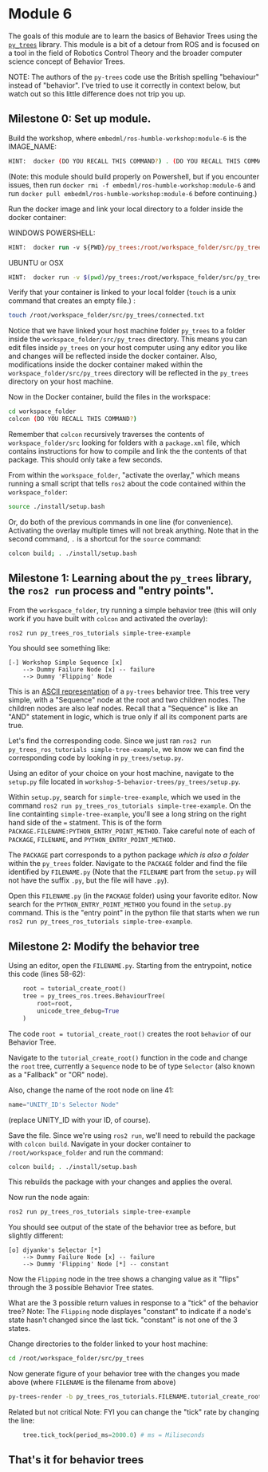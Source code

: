 
# Module 6

The goals of this module are to learn the basics of Behavior Trees using the [`py_trees`](https://github.com/splintered-reality/py_trees) library. This module is a bit of a detour from ROS and is focused on a tool in the field of Robotics Control Theory and the broader computer science concept of Behavior Trees.

NOTE:  The authors of the `py-trees` code use the British spelling "behaviour" instead of "behavior".   I've tried to use it correctly in context below, but watch out so this little difference does not trip you up.

## Milestone 0: Set up module.

Build the workshop, where `embedml/ros-humble-workshop:module-6` is the IMAGE_NAME:

```bash
HINT:  docker (DO YOU RECALL THIS COMMAND?) . (DO YOU RECALL THIS COMMAND?) IMAGE_NAME
```

(Note: this module should build properly on Powershell, but if you encounter issues, then run `docker rmi -f embedml/ros-humble-workshop:module-6` and run `docker pull embedml/ros-humble-workshop:module-6` before continuing.)

Run the docker image and link your local directory to a folder inside the docker container:

WINDOWS POWERSHELL:

```ps
HINT:  docker run -v ${PWD}/py_trees:/root/workspace_folder/src/py_trees -it IMAGE_NAME
```

UBUNTU or OSX

```bash
HINT:  docker run -v $(pwd)/py_trees:/root/workspace_folder/src/py_trees -it IMAGE_NAME
```

Verify that your container is linked to your local folder (`touch` is a unix command that creates an empty file.) :

```bash
touch /root/workspace_folder/src/py_trees/connected.txt
```

Notice that we have linked your host machine folder `py_trees` to a folder inside the `workspace_folder/src/py_trees` directory.   This means you can edit files inside `py_trees` on your host computer using any editor you like and changes will be reflected inside the docker container.  Also, modifications inside the docker container maked within the `workspace_folder/src/py_trees` directory will be reflected in the `py_trees` directory on your host machine.

Now in the Docker container, build the files in the workspace:

```bash
cd workspace_folder
colcon (DO YOU RECALL THIS COMMAND?)
```

Remember that `colcon` recursively traverses the contents of `workspace_folder/src` looking for folders with a `package.xml` file, which contains instructions for how to compile and link the the contents of that package.  This should only take a few seconds.

From within the `workspace_folder`, "activate the overlay," which means running a small script that tells `ros2` about the code contained within the `workspace_folder`:

```bash
source ./install/setup.bash
```

Or, do both of the previous commands in one line (for convenience).  Activating the overlay multiple times will not break anything.  Note that in the second command, `.` is a shortcut for the `source` command:

```bash
colcon build; . ./install/setup.bash
```

## Milestone 1: Learning about the `py_trees` library, the `ros2 run` process and "entry points".
 
From the `workspace_folder`, try running a simple behavior tree (this will only work if you have built with `colcon` and activated the overlay):

```bash
ros2 run py_trees_ros_tutorials simple-tree-example
```

You should see something like:

```
[-] Workshop Simple Sequence [x]
    --> Dummy Failure Node [x] -- failure
    --> Dummy 'Flipping' Node
```

This is an [ASCII representation](https://en.wikipedia.org/wiki/ASCII) of a `py-trees` behavior tree.
This tree very simple, with a "Sequence" node at the root and two children nodes.
The children nodes are also leaf nodes.  Recall that a "Sequence" is like an "AND" statement in logic, which is true only if all its component parts are true.

Let's find the corresponding code.  Since we just ran `ros2 run py_trees_ros_tutorials simple-tree-example`, we know we can find the corresponding code by looking in `py_trees/setup.py`.

Using an editor of your choice on your host machine, navigate to the `setup.py` file located in `workshop-5-behavior-trees/py_trees/setup.py`.

Within `setup.py`, search for `simple-tree-example`, which we used in the command `ros2 run py_trees_ros_tutorials simple-tree-example`.
On the line containting `simple-tree-example`, you'll see a long string on the right hand side of the `=` statment.  This is of the form `PACKAGE.FILENAME:PYTHON_ENTRY_POINT_METHOD`.   Take careful note of each of `PACKAGE`, `FILENAME`, and `PYTHON_ENTRY_POINT_METHOD`.  

The `PACKAGE` part corresponds to a python package *which is also a folder* within the `py_trees` folder.
Navigate to the `PACKAGE` folder and find the file identified by `FILENAME.py`  (Note that the `FILENAME` part from the `setup.py` will not have the suffix `.py`, but the file will have `.py`).  

Open this `FILENAME.py` (in the `PACKAGE` folder) using your favorite editor.  Now search for the `PYTHON_ENTRY_POINT_METHOD` you found in the `setup.py` command.  This is the "entry point" in the python file that starts when we run `ros2 run py_trees_ros_tutorials simple-tree-example`.

## Milestone 2: Modify the behavior tree

Using an editor, open the `FILENAME.py`.   Starting from the entrypoint, notice this code (lines 58-62):

```python
    root = tutorial_create_root()
    tree = py_trees_ros.trees.BehaviourTree(
        root=root,
        unicode_tree_debug=True
    )
```

The code `root = tutorial_create_root()` creates the root `behavior` of our Behavior Tree.

Navigate to the `tutorial_create_root()` function in the code and change the `root` tree, currently a `Sequence` node to be of type `Selector` (also known as a "Fallback" or "OR" node).

Also, change the name of the root node on line 41:

```python
name="UNITY_ID's Selector Node"
```

(replace UNITY_ID with your ID, of course).

Save the file.  Since we're using `ros2 run`, we'll need to rebuild the package with `colcon build`.  Navigate in your docker container to `/root/workspace_folder` and run the command:

```bash
colcon build; . ./install/setup.bash
```

This rebuilds the package with your changes and applies the overal.

Now run the node again:

```bash
ros2 run py_trees_ros_tutorials simple-tree-example
```

You should see output of the state of the behavior tree as before, but slightly different:

```
[o] djyanke's Selector [*]
    --> Dummy Failure Node [x] -- failure
    --> Dummy 'Flipping' Node [*] -- constant
```

Now the `Flipping` node in the tree shows a changing value as it "flips" through the 3 possible Behavior Tree states.

What are the 3 possible return values in response to a "tick" of the behavior tree? Note: The `Flipping` node displayes "constant" to indicate if a node's state hasn't changed since the last tick. "constant" is not one of the 3 states.

Change directories to the folder linked to your host machine:

```bash
cd /root/workspace_folder/src/py_trees
```

Now generate figure of your behavior tree with the changes you made above (where `FILENAME` is the filename from above)

```bash
py-trees-render -b py_trees_ros_tutorials.FILENAME.tutorial_create_root
```

Related but not critical Note: FYI you can change the "tick" rate by changing the line:

```python
    tree.tick_tock(period_ms=2000.0) # ms = Miliseconds
```

## That's it for behavior trees
